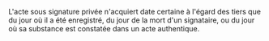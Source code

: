 L'acte sous signature privée n'acquiert date certaine à l'égard des tiers que du jour où il a été enregistré, du jour de la mort d'un signataire, ou du jour où sa substance est constatée dans un acte authentique. 

